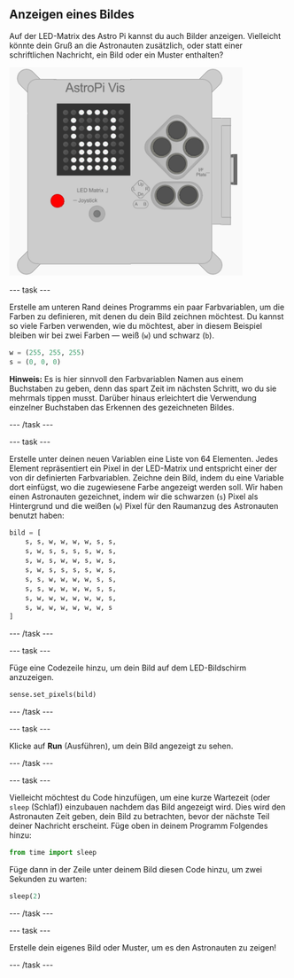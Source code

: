 ## Anzeigen eines Bildes

Auf der LED-Matrix des Astro Pi kannst du auch Bilder anzeigen. Vielleicht könnte dein Gruß an die Astronauten zusätzlich, oder statt einer schriftlichen Nachricht, ein Bild oder ein Muster enthalten?

![Astronaut](images/astronaut-pic.png)

\--- task \---

Erstelle am unteren Rand deines Programms ein paar Farbvariablen, um die Farben zu definieren, mit denen du dein Bild zeichnen möchtest. Du kannst so viele Farben verwenden, wie du möchtest, aber in diesem Beispiel bleiben wir bei zwei Farben — weiß (`w`) und schwarz (`b`).

```python
w = (255, 255, 255)
s = (0, 0, 0)
```

**Hinweis:** Es is hier sinnvoll den Farbvariablen Namen aus einem Buchstaben zu geben, denn das spart Zeit im nächsten Schritt, wo du sie mehrmals tippen musst. Darüber hinaus erleichtert die Verwendung einzelner Buchstaben das Erkennen des gezeichneten Bildes.

\--- /task \---

\--- task \---

Erstelle unter deinen neuen Variablen eine Liste von 64 Elementen. Jedes Element repräsentiert ein Pixel in der LED-Matrix und entspricht einer der von dir definierten Farbvariablen. Zeichne dein Bild, indem du eine Variable dort einfügst, wo die zugewiesene Farbe angezeigt werden soll. Wir haben einen Astronauten gezeichnet, indem wir die schwarzen (`s`) Pixel als Hintergrund und die weißen (`w`) Pixel für den Raumanzug des Astronauten benutzt haben:

```python
bild = [
    s, s, w, w, w, w, s, s,
    s, w, s, s, s, s, w, s,
    s, w, s, w, w, s, w, s,
    s, w, s, s, s, s, w, s,
    s, s, w, w, w, w, s, s,
    s, s, w, w, w, w, s, s,
    s, w, w, w, w, w, w, s,
    s, w, w, w, w, w, w, s
]
```

\--- /task \---

\--- task \---

Füge eine Codezeile hinzu, um dein Bild auf dem LED-Bildschirm anzuzeigen.

```python
sense.set_pixels(bild)
```

\--- /task \---

\--- task \---

Klicke auf **Run** (Ausführen), um dein Bild angezeigt zu sehen.

\--- /task \---

\--- task \---

Vielleicht möchtest du Code hinzufügen, um eine kurze Wartezeit (oder `sleep` (Schlaf)) einzubauen nachdem das Bild angezeigt wird. Dies wird den Astronauten Zeit geben, dein Bild zu betrachten, bevor der nächste Teil deiner Nachricht erscheint. Füge oben in deinem Programm Folgendes hinzu:

```python
from time import sleep
```

Füge dann in der Zeile unter deinem Bild diesen Code hinzu, um zwei Sekunden zu warten:

```python
sleep(2)
```

\--- /task \---

\--- task \---

Erstelle dein eigenes Bild oder Muster, um es den Astronauten zu zeigen!

\--- /task \---